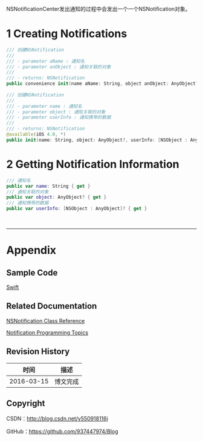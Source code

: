 NSNotificationCenter发出通知的过程中会发出一个一个NSNotification对象。

# 1 Creating Notifications

```swift
/// 创建NSNotification
///
/// - parameter aName : 通知名
/// - parameter anObject : 通知关联的对象
///
/// - returns: NSNotification
public convenience init(name aName: String, object anObject: AnyObject?)
    
/// 创建NSNotification
///
/// - parameter name : 通知名
/// - parameter object : 通知关联的对象
/// - parameter userInfo : 通知携带的数据
///
/// - returns: NSNotification
@available(iOS 4.0, *)
public init(name: String, object: AnyObject?, userInfo: [NSObject : AnyObject]?)
```

# 2 Getting Notification Information

```swift
/// 通知名
public var name: String { get }
/// 通知关联的对象
public var object: AnyObject? { get }
/// 通知携带的数据
public var userInfo: [NSObject : AnyObject]? { get }
```

&#160;

----------

# Appendix

## Sample Code

[Swift](https://github.com/937447974/Swift)

## Related Documentation

[NSNotification Class Reference](https://developer.apple.com/library/ios/documentation/Cocoa/Reference/Foundation/Classes/NSNotification_Class/index.html)

[Notification Programming Topics](https://developer.apple.com/library/ios/documentation/Cocoa/Conceptual/Notifications/Introduction/introNotifications.html)

## Revision History

| 时间 | 描述 |
| ---- | ---- |
| 2016-03-15 | 博文完成 |

## Copyright

CSDN：http://blog.csdn.net/y550918116j

GitHub：https://github.com/937447974/Blog